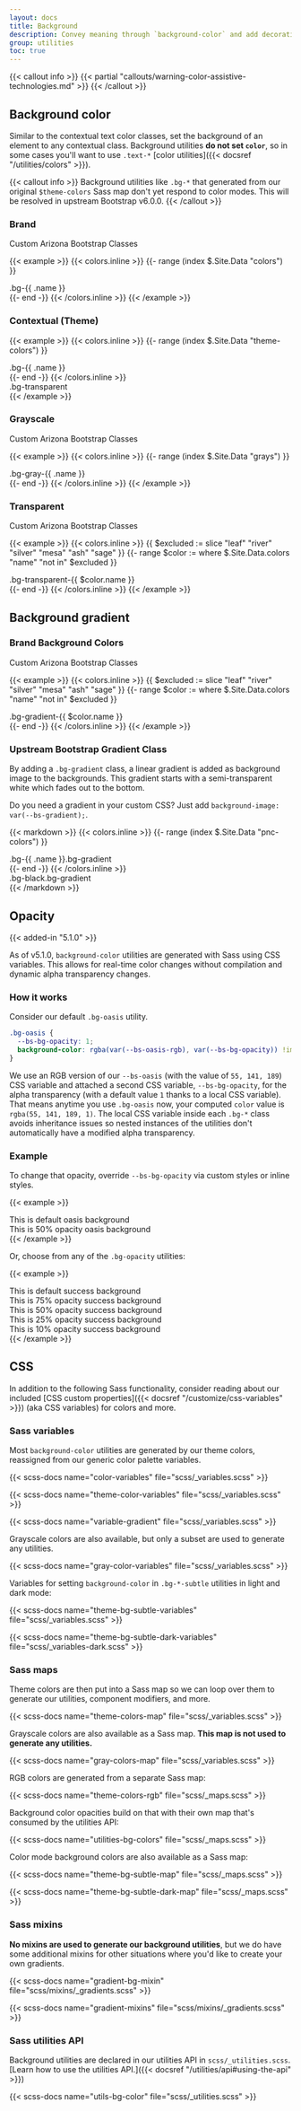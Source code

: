 ```yaml
---
layout: docs
title: Background
description: Convey meaning through `background-color` and add decoration with gradients.
group: utilities
toc: true
---
```


{{< callout info >}}
{{< partial "callouts/warning-color-assistive-technologies.md" >}}
{{< /callout >}}

## Background color

Similar to the contextual text color classes, set the background of an element to any contextual class. Background utilities **do not set `color`**, so in some cases you'll want to use `.text-*` [color utilities]({{< docsref "/utilities/colors" >}}).

{{< callout info >}}
Background utilities like `.bg-*` that generated from our original `$theme-colors` Sass map don't yet respond to color modes. This will be resolved in upstream Bootstrap v6.0.0.
{{< /callout >}}

### Brand

<span class="badge badge-az-custom">Custom Arizona Bootstrap Classes</span>

{{< example >}}
{{< colors.inline >}}
{{- range (index $.Site.Data "colors") }}
<div class="p-3 mb-2 bg-{{ .name }}{{ if .contrast_color }} text-{{ .contrast_color }} {{ else }} text-white{{ end }}">.bg-{{ .name }}</div>
{{- end -}}
{{< /colors.inline >}}
{{< /example >}}

### Contextual (Theme)
{{< example >}}
{{< colors.inline >}}
{{- range (index $.Site.Data "theme-colors") }}
<div class="p-3 mb-2 bg-{{ .name }}{{ if .contrast_color }} text-{{ .contrast_color }}{{ else }} text-white{{ end }}">.bg-{{ .name }}</div>
{{- end -}}
{{< /colors.inline >}}
<div class="p-3 mb-2 bg-transparent text-dark">.bg-transparent</div>
{{< /example >}}

### Grayscale

<span class="badge badge-az-custom">Custom Arizona Bootstrap Classes</span>

{{< example >}}
{{< colors.inline >}}
{{- range (index $.Site.Data "grays") }}
<div class="p-3 mb-2 bg-gray-{{ .name }}{{ if .contrast_color }} text-{{ .contrast_color }}{{ else }} text-white{{ end }}">.bg-gray-{{ .name }}</div>
{{- end -}}
{{< /colors.inline >}}
{{< /example >}}

### Transparent

<span class="badge badge-az-custom">Custom Arizona Bootstrap Classes</span>

{{< example >}}
{{< colors.inline >}}
{{ $excluded := slice "leaf" "river" "silver" "mesa" "ash" "sage" }}
{{- range $color := where $.Site.Data.colors "name" "not in" $excluded }}
<div class="az-bootstrap-bg-image">
  <div class="p-3 mb-2 bg-transparent-{{ $color.name }}{{ if $color.contrast_color }} text-{{ $color.contrast_color }}{{ else }} text-white{{ end }}">.bg-transparent-{{ $color.name }}</div>
</div>
{{- end -}}
{{< /colors.inline >}}
{{< /example >}}

## Background gradient

### Brand Background Colors

<span class="badge badge-az-custom">Custom Arizona Bootstrap Classes</span>

{{< example >}}
{{< colors.inline >}}
{{ $excluded := slice "leaf" "river" "silver" "mesa" "ash" "sage" }}
{{- range $color := where $.Site.Data.colors "name" "not in" $excluded }}
<div class="az-bootstrap-bg-image">
  <div class="p-3 mb-2 bg-gradient-{{ $color.name }}{{ if $color.contrast_color }} text-{{ $color.contrast_color }}{{ else }} text-white{{ end }}">.bg-gradient-{{ $color.name }}</div>
</div>
{{- end -}}
{{< /colors.inline >}}
{{< /example >}}

### Upstream Bootstrap Gradient Class

By adding a `.bg-gradient` class, a linear gradient is added as background image to the backgrounds. This gradient starts with a semi-transparent white which fades out to the bottom.

Do you need a gradient in your custom CSS? Just add `background-image: var(--bs-gradient);`.

{{< markdown >}}
{{< colors.inline >}}
{{- range (index $.Site.Data "pnc-colors") }}
<div class="p-3 mb-2 bg-{{ .name }} bg-gradient{{ with .contrast_color }} text-{{ . }}{{ else }} text-white{{ end }}">.bg-{{ .name }}.bg-gradient</div>
{{- end -}}
{{< /colors.inline >}}
<div class="p-3 mb-2 bg-black bg-gradient text-white">.bg-black.bg-gradient</div>
{{< /markdown >}}

## Opacity

{{< added-in "5.1.0" >}}

As of v5.1.0, `background-color` utilities are generated with Sass using CSS variables. This allows for real-time color changes without compilation and dynamic alpha transparency changes.

### How it works

Consider our default `.bg-oasis` utility.

```css
.bg-oasis {
  --bs-bg-opacity: 1;
  background-color: rgba(var(--bs-oasis-rgb), var(--bs-bg-opacity)) !important;
}
```

We use an RGB version of our `--bs-oasis` (with the value of `55, 141, 189`) CSS variable and attached a second CSS variable, `--bs-bg-opacity`, for the alpha transparency (with a default value `1` thanks to a local CSS variable). That means anytime you use `.bg-oasis` now, your computed `color` value is `rgba(55, 141, 189, 1)`. The local CSS variable inside each `.bg-*` class avoids inheritance issues so nested instances of the utilities don't automatically have a modified alpha transparency.

### Example

To change that opacity, override `--bs-bg-opacity` via custom styles or inline styles.

{{< example >}}
<div class="bg-oasis p-2 text-white">This is default oasis background</div>
<div class="bg-oasis p-2" style="--bs-bg-opacity: .5;">This is 50% opacity oasis background</div>
{{< /example >}}

Or, choose from any of the `.bg-opacity` utilities:

{{< example >}}
<div class="bg-oasis p-2 text-white">This is default success background</div>
<div class="bg-oasis p-2 text-white bg-opacity-75">This is 75% opacity success background</div>
<div class="bg-oasis p-2 text-dark bg-opacity-50">This is 50% opacity success background</div>
<div class="bg-oasis p-2 text-dark bg-opacity-25">This is 25% opacity success background</div>
<div class="bg-oasis p-2 text-dark bg-opacity-10">This is 10% opacity success background</div>
{{< /example >}}

## CSS

In addition to the following Sass functionality, consider reading about our included [CSS custom properties]({{< docsref "/customize/css-variables" >}}) (aka CSS variables) for colors and more.

### Sass variables

Most `background-color` utilities are generated by our theme colors, reassigned from our generic color palette variables.

{{< scss-docs name="color-variables" file="scss/_variables.scss" >}}

{{< scss-docs name="theme-color-variables" file="scss/_variables.scss" >}}

{{< scss-docs name="variable-gradient" file="scss/_variables.scss" >}}

Grayscale colors are also available, but only a subset are used to generate any utilities.

{{< scss-docs name="gray-color-variables" file="scss/_variables.scss" >}}

Variables for setting `background-color` in `.bg-*-subtle` utilities in light and dark mode:

{{< scss-docs name="theme-bg-subtle-variables" file="scss/_variables.scss" >}}

{{< scss-docs name="theme-bg-subtle-dark-variables" file="scss/_variables-dark.scss" >}}

### Sass maps

Theme colors are then put into a Sass map so we can loop over them to generate our utilities, component modifiers, and more.

{{< scss-docs name="theme-colors-map" file="scss/_variables.scss" >}}

Grayscale colors are also available as a Sass map. **This map is not used to generate any utilities.**

{{< scss-docs name="gray-colors-map" file="scss/_variables.scss" >}}

RGB colors are generated from a separate Sass map:

{{< scss-docs name="theme-colors-rgb" file="scss/_maps.scss" >}}

Background color opacities build on that with their own map that's consumed by the utilities API:

{{< scss-docs name="utilities-bg-colors" file="scss/_maps.scss" >}}

Color mode background colors are also available as a Sass map:

{{< scss-docs name="theme-bg-subtle-map" file="scss/_maps.scss" >}}

{{< scss-docs name="theme-bg-subtle-dark-map" file="scss/_maps.scss" >}}

### Sass mixins

**No mixins are used to generate our background utilities**, but we do have some additional mixins for other situations where you'd like to create your own gradients.

{{< scss-docs name="gradient-bg-mixin" file="scss/mixins/_gradients.scss" >}}

{{< scss-docs name="gradient-mixins" file="scss/mixins/_gradients.scss" >}}

### Sass utilities API

Background utilities are declared in our utilities API in `scss/_utilities.scss`. [Learn how to use the utilities API.]({{< docsref "/utilities/api#using-the-api" >}})

{{< scss-docs name="utils-bg-color" file="scss/_utilities.scss" >}}
